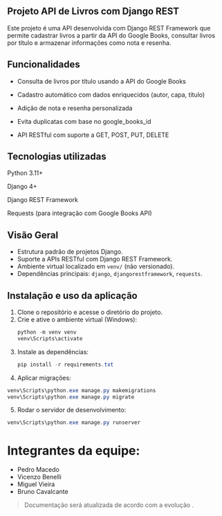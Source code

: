 ## Projeto API de Livros com Django REST
Este projeto é uma API desenvolvida com Django REST Framework que permite cadastrar livros a partir da API do Google Books, consultar livros por título e armazenar informações como nota e resenha.

## Funcionalidades
- Consulta de livros por título usando a API do Google Books

- Cadastro automático com dados enriquecidos (autor, capa, título)

- Adição de nota e resenha personalizada

- Evita duplicatas com base no google_books_id

- API RESTful com suporte a GET, POST, PUT, DELETE

## Tecnologias utilizadas
Python 3.11+

Django 4+

Django REST Framework

Requests (para integração com Google Books API)


## Visão Geral
- Estrutura padrão de projetos Django.
- Suporte a APIs RESTful com Django REST Framework.
- Ambiente virtual localizado em `venv/` (não versionado).
- Dependências principais: `django`, `djangorestframework`, `requests`.

## Instalação e uso da aplicação
1. Clone o repositório e acesse o diretório do projeto.
2. Crie e ative o ambiente virtual (Windows):
   ```powershell
   python -m venv venv
   venv\Scripts\activate
   ```
3. Instale as dependências:
   ```powershell
   pip install -r requirements.txt
   ```
4. Aplicar migrações:
  ```powershell
  venv\Scripts\python.exe manage.py makemigrations
  venv\Scripts\python.exe manage.py migrate
  ```
5. Rodar o servidor de desenvolvimento:
  ```powershell
  venv\Scripts\python.exe manage.py runserver
  ```

# Integrantes da equipe:
- Pedro Macedo
- Vicenzo Benelli
- Miguel Vieira
- Bruno Cavalcante

> Documentação será atualizada de acordo com a evolução .
